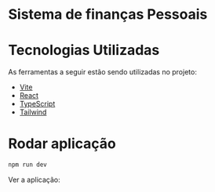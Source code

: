 # Sistema de finanças Pessoais

# Tecnologias Utilizadas

As ferramentas a seguir estão sendo utilizadas no projeto:
 - [Vite](https://vitejs.dev/guide/)
 - [React](https://pt-br.reactjs.org/)
 - [TypeScript](https://www.typescriptlang.org/docs/)
 - [Tailwind](https://tailwindcss.com/docs/installation)

# Rodar aplicação
```bash
npm run dev
```

Ver a aplicação: 
